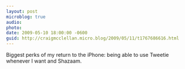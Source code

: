 ```yaml
---
layout: post
microblog: true
audio: 
photo: 
date: 2009-05-10 18:00:00 -0600
guid: http://craigmcclellan.micro.blog/2009/05/11/t1767686616.html
---
```

Biggest perks of my return to the iPhone: being able to use Tweetie whenever I want and Shazaam.
